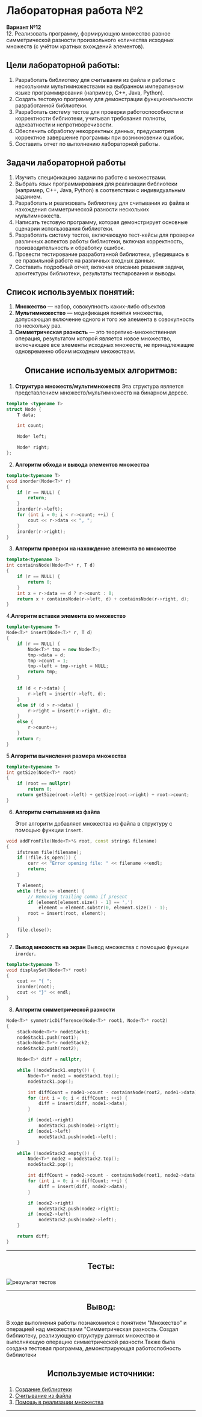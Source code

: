 

# Лабораторная работа №2
**Вариант №12**    
12. Реализовать программу, формирующую множество равное симметрической разности
произвольного количества исходных множеств (с учётом кратных вхождений элементов).
## Цели лабораторной работы:
1. Разработать библиотеку для считывания из файла и работы с несколькими мультимножествами на выбранном императивном языке программирования (например, C++, Java, Python).
2. Создать тестовую программу для демонстрации функциональности разработанной библиотеки.
3. Разработать систему тестов для проверки работоспособности и корректности библиотеки, учитывая требования полноты, адекватности и непротиворечивости.
4. Обеспечить обработку некорректных данных, предусмотрев корректное завершение программы при возникновении ошибок.
5. Составить отчет по выполнению лабораторной работы.
   
## Задачи лабораторной работы
1. Изучить спецификацию задачи по работе с множествами.
2. Выбрать язык программирования для реализации библиотеки (например, C++, Java, Python) в соответствии с индивидуальным заданием.
3. Разработать и реализовать библиотеку для считывания из файла и нахождения симметрической разности нескольких мультимножеств.
4. Написать тестовую программу, которая демонстрирует основные сценарии использования библиотеки.
5. Разработать систему тестов, включающую тест-кейсы для проверки различных аспектов работы библиотеки, включая корректность, производительность и обработку ошибок.
6. Провести тестирование разработанной библиотеки, убедившись в ее правильной работе на различных входных данных.
7. Составить подробный отчет, включая описание решения задачи, архитектуры библиотеки, результаты тестирования и выводы.

## Список используемых понятий:
1. **Множество** — набор, совокупность каких-либо объектов
2. **Мультимножество**   — модификация понятия множества, допускающая включение одного и того же элемента в совокупность по нескольку раз.
3. **Симметрическая разность** — это теоретико-множественная операция, результатом которой является новое множество, включающее все элементы исходных множеств, не принадлежащие одновременно обоим исходным множествам.




## <p align="center">Описание используемых алгоритмов:</p>
1. **Структура множеств/мультимножеств**
Эта структура является представлением множеств/мультимножеств на бинарном дереве.
```cpp
template <typename T>
struct Node {
    T data;

    int count;

    Node* left;

    Node* right;
};
```
2. **Алгоритм обхода и вывода элементов множества**
```cpp
template<typename T>
void inorder(Node<T>* r)
{
    if (r == NULL) {
        return;
    }
    inorder(r->left);
    for (int i = 0; i < r->count; ++i) {
        cout << r->data << ", ";
    }
    inorder(r->right);
}
```
3. **Алгоритм проверки на нахождение элемента во множестве**
```cpp
template<typename T>
int containsNode(Node<T>* r, T d)
{
    if (r == NULL) {
        return 0;
    }
    int x = r->data == d ? r->count : 0;
    return x + containsNode(r->left, d) + containsNode(r->right, d);
}
```
4.**Алгоритм вставки элемента во множество**
```cpp
template<typename T>
Node<T>* insert(Node<T>* r, T d)
{
    if (r == NULL) {
        Node<T>* tmp = new Node<T>;
        tmp->data = d;
        tmp->count = 1;
        tmp->left = tmp->right = NULL;
        return tmp;
    }

    if (d < r->data) {
        r->left = insert(r->left, d);
    }
    else if (d > r->data) {
        r->right = insert(r->right, d);
    }
    else {
        r->count++;
    }
    return r;
}
```
5.**Алгоритм вычисления размера множества**
```cpp
template<typename T>
int getSize(Node<T>* root)
{
    if (root == nullptr)
        return 0;
    return getSize(root->left) + getSize(root->right) + root->count;
}
```




6. **Алгоритм считывания из файла**
   
   Этот алгоритм добавляет множества из файла в структуру с помощью функции `insert`.
```cpp
void addFromFile(Node<T>*& root, const string& filename)
{
    ifstream file(filename);
    if (!file.is_open()) {
        cerr << "Error opening file: " << filename <<endl;
        return;
    }

    T element;
    while (file >> element) {
        // Removing trailing comma if present
        if (element[element.size() - 1] == ',')
            element = element.substr(0, element.size() - 1);
        root = insert(root, element);
    }

    file.close();
}
```
7. **Вывод множеств на экран**
   Вывод множества с помощью функции `inorder`.
```cpp
template<typename T>
void displaySet(Node<T>* root)
{
    cout << "{ ";
    inorder(root);
    cout << "}" << endl;
}
```

8. **Алгоритм симметрической разности**
```cpp
Node<T>* symmetricDifference(Node<T>* root1, Node<T>* root2)
{
    stack<Node<T>*> nodeStack1;
    nodeStack1.push(root1);
    stack<Node<T>*> nodeStack2;
    nodeStack2.push(root2);

    Node<T>* diff = nullptr;

    while (!nodeStack1.empty()) {
        Node<T>* node1 = nodeStack1.top();
        nodeStack1.pop();

        int diffCount = node1->count - containsNode(root2, node1->data);
        for (int i = 0; i < diffCount; ++i) {
            diff = insert(diff, node1->data);
        }

        if (node1->right)
            nodeStack1.push(node1->right);
        if (node1->left)
            nodeStack1.push(node1->left);
    }

    while (!nodeStack2.empty()) {
        Node<T>* node2 = nodeStack2.top();
        nodeStack2.pop();

        int diffCount = node2->count - containsNode(root1, node2->data);
        for (int i = 0; i < diffCount; ++i) {
            diff = insert(diff, node2->data);
        }

        if (node2->right)
            nodeStack2.push(node2->right);
        if (node2->left)
            nodeStack2.push(node2->left);
    }

    return diff;
}
```

*****
## <p align="center">Тесты:</p>
![результат тестов](https://github.com/iis-32170x/RPIIS/tree/Высоцкий_Н/sem2/lab2/testcases)
******
## <p align="center">Вывод:</p>
В ходе выполнения работы познакомился с понятием "Множество" и операцией над множествами "Симметрическая разность. Создал библиотеку, реализующую структуру данных множество и выполняющую операцию симметрической разности.Также была создана тестовая программа, демонстрирующая работоспобность библиотеки

## <p align="center">Используемые источники:</p>
1. [Создание библиотеки](https://www.youtube.com/watch?v=pAxEfF2yVlM&t=1s)
2. [Считывание из файла](https://youtu.be/CBnB2fvfu_I?si=9NhPBXS0RgMw2gTC)
3. [Помощь в реализации множества](https://www.geeksforgeeks.org/implementing-sets-without-c-stl-containers/)
****
